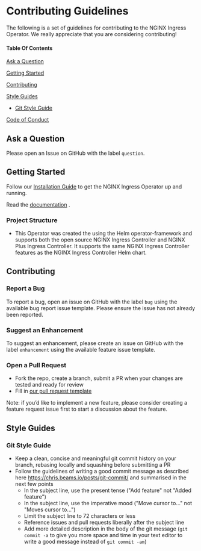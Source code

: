 # Contributing Guidelines

The following is a set of guidelines for contributing to the NGINX Ingress Operator. We really appreciate that you are considering contributing!

#### Table Of Contents

[Ask a Question](#ask-a-question)

[Getting Started](#getting-started)

[Contributing](#contributing)

[Style Guides](#style-guides)
  * [Git Style Guide](#git-style-guide)

[Code of Conduct](https://github.com/nginxinc/nginx-ingress-operator/blob/master/CODE_OF_CONDUCT.md)

## Ask a Question

Please open an Issue on GitHub with the label `question`.

## Getting Started

Follow our [Installation Guide](https://github.com/nginxinc/nginx-ingress-operator/blob/master/docs/installation.md) to get the NGINX Ingress Operator up and running.

Read the [documentation](https://github.com/nginxinc/nginx-ingress-operator/tree/master/docs) .

### Project Structure

* This Operator was created the using the Helm operator-framework and supports both the open source NGINX Ingress Controller and NGINX Plus Ingress Controller. It supports the same NGINX Ingress Controller features as the NGINX Ingress Controller Helm chart.

## Contributing

### Report a Bug

To report a bug, open an issue on GitHub with the label `bug` using the available bug report issue template. Please ensure the issue has not already been reported.

### Suggest an Enhancement

To suggest an enhancement, please create an issue on GitHub with the label `enhancement` using the available feature issue template.

### Open a Pull Request

* Fork the repo, create a branch, submit a PR when your changes are tested and ready for review
* Fill in [our pull request template](https://github.com/nginxinc/nginx-ingress-operator/blob/master/.github/PULL_REQUEST_TEMPLATE.md)

Note: if you’d like to implement a new feature, please consider creating a feature request issue first to start a discussion about the feature.

## Style Guides

### Git Style Guide

* Keep a clean, concise and meaningful git commit history on your branch, rebasing locally and squashing before submitting a PR
* Follow the guidelines of writing a good commit message as described here https://chris.beams.io/posts/git-commit/ and summarised in the next few points
    * In the subject line, use the present tense ("Add feature" not "Added feature")
    * In the subject line, use the imperative mood ("Move cursor to..." not "Moves cursor to...")
    * Limit the subject line to 72 characters or less
    * Reference issues and pull requests liberally after the subject line
    * Add more detailed description in the body of the git message (`git commit -a` to give you more space and time in your text editor to write a good message instead of `git commit -am`)
